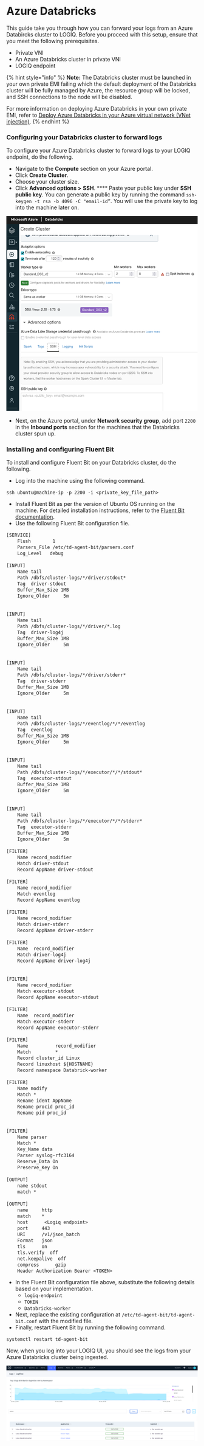 # Azure Databricks

This guide take you through how you can forward your logs from an Azure Databircks cluster to LOGIQ. Before you proceed with this setup, ensure that you meet the following prerequisites.&#x20;

* Private VNI
* An Azure Databricks cluster in private VNI
* LOGIQ endpoint

{% hint style="info" %}
**Note:** The Databricks cluster must be launched in your own private EMI failing which the default deployment of the Databricks cluster will be fully managed by Azure, the resource group will be locked, and SSH connections to the node will be disabled.&#x20;

For more information on deploying Azure Databricks in your own private EMI, refer to [Deploy Azure Databricks in your Azure virtual network (VNet injection)](https://docs.microsoft.com/en-us/azure/databricks/administration-guide/cloud-configurations/azure/vnet-inject).
{% endhint %}

### Configuring your Databricks cluster to forward logs

To configure your Azure Databricks cluster to forward logs to your LOGIQ endpoint, do the following.&#x20;

* Navigate to the **Compute** section on your Azure portal.&#x20;
* Click **Create Cluster**.
* Choose your cluster size.
* Click **Advanced options >** **SSH**. **** Paste your public key under **SSH public key**. You can generate a public key by running the command `ssh-keygen -t rsa -b 4096 -C "email-id”`. You will use the private key to log into the machine later on.

![](<../../.gitbook/assets/0 (3)>)

* Next, on the Azure portal, under **Network security group**, add port `2200` in the **Inbound ports** section for the machines that the Databricks cluster spun up.

### Installing and configuring Fluent Bit

To install and configure Fluent Bit on your Databricks cluster, do the following.&#x20;

* Log into the machine using the following command.

```
ssh ubuntu@machine-ip -p 2200 -i <private_key_file_path>
```

* Install Fluent Bit as per the version of Ubuntu OS running on the machine. For detailed installation instructions, refer to the [Fluent Bit documentation](https://docs.fluentbit.io/manual/installation/getting-started-with-fluent-bit).&#x20;
* Use the following Fluent Bit configuration file.

```
[SERVICE]
    Flush        1
    Parsers_File /etc/td-agent-bit/parsers.conf
    Log_Level   debug 

[INPUT]
    Name tail
    Path /dbfs/cluster-logs/*/driver/stdout*
    Tag  driver-stdout
    Buffer_Max_Size 1MB
    Ignore_Older     5m


[INPUT]
    Name tail
    Path /dbfs/cluster-logs/*/driver/*.log
    Tag  driver-log4j
    Buffer_Max_Size 1MB
    Ignore_Older     5m


[INPUT]
    Name tail
    Path /dbfs/cluster-logs/*/driver/stderr*
    Tag  driver-stderr
    Buffer_Max_Size 1MB
    Ignore_Older     5m

    
[INPUT]
    Name tail
    Path /dbfs/cluster-logs/*/eventlog/*/*/eventlog
    Tag  eventlog
    Buffer_Max_Size 1MB
    Ignore_Older     5m


[INPUT]
    Name tail
    Path /dbfs/cluster-logs/*/executor/*/*/stdout*
    Tag  executor-stdout
    Buffer_Max_Size 1MB
    Ignore_Older     5m


[INPUT]
    Name tail
    Path /dbfs/cluster-logs/*/executor/*/*/stderr*
    Tag  executor-stderr
    Buffer_Max_Size 1MB
    Ignore_Older     5m
    
[FILTER]
    Name record_modifier
    Match driver-stdout 
    Record AppName driver-stdout

[FILTER]
    Name record_modifier
    Match eventlog 
    Record AppName eventlog
    
[FILTER]
    Name record_modifier
    Match driver-stderr
    Record AppName driver-stderr

[FILTER]
    Name  record_modifier
    Match driver-log4j
    Record AppName driver-log4j


[FILTER]
    Name record_modifier
    Match executor-stdout
    Record AppName executor-stdout

[FILTER]
    Name  record_modifier
    Match executor-stderr
    Record AppName executor-stderr

[FILTER]
    Name          record_modifier
    Match         *
    Record cluster_id Linux
    Record linuxhost ${HOSTNAME}
    Record namespace Databrick-worker

[FILTER]
    Name modify
    Match *
    Rename ident AppName
    Rename procid proc_id 
    Rename pid proc_id


[FILTER]
    Name parser
    Match *
    Key_Name data
    Parser syslog-rfc3164
    Reserve_Data On
    Preserve_Key On

[OUTPUT]
    name stdout
    match *

[OUTPUT]
    name     http
    match    *
    host      <Logiq endpoint>
    port     443
    URI      /v1/json_batch
    Format   json
    tls      on
    tls.verify  off
    net.keepalive  off
    compress      gzip
    Header Authorization Bearer <TOKEN>
```

* In the Fluent Bit configuration file above, substitute the following details based on your implementation.&#x20;
  * `logiq-endpoint`
  * `TOKEN`
  * `Databricks-worker`
* Next, replace the existing configuration at `/etc/td-agent-bit/td-agent-bit.conf` with the modified file.
* Finally, restart Fluent Bit by running the following command.&#x20;

```
systemctl restart td-agent-bit
```

Now, when you log into your LOGIQ UI, you should see the logs from your Azure Databricks cluster being ingested.

![](../../.gitbook/assets/Databrick.png)
